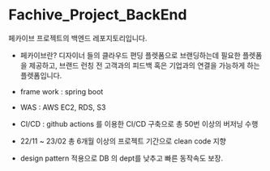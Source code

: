 # Fachive_Project_BackEnd

페카이브 프로젝트의 백엔드 레포지토리입니다.

- 페카이브란?
디자이너 들의 클라우드 편딩 플렛폼으로 브랜딩하는데 필요한 플렛폼을 제공하고, 브랜드 런칭 전 고객과의 피드백 혹은 기업과의 연결을 가능하게 하는 플렛폼입니다.

 - frame work : spring boot
 - WAS : AWS EC2, RDS, S3
 - CI/CD : github actions 를 이용한 CI/CD 구축으로 총 50번 이상의 버저닝 수행
 - 22/11 ~ 23/02 총 6개월 이상의 프로젝트 기간으로 clean code 지향
 - design pattern 적용으로 DB 의 dept를 낮추고 빠른 동작속도 보장.
